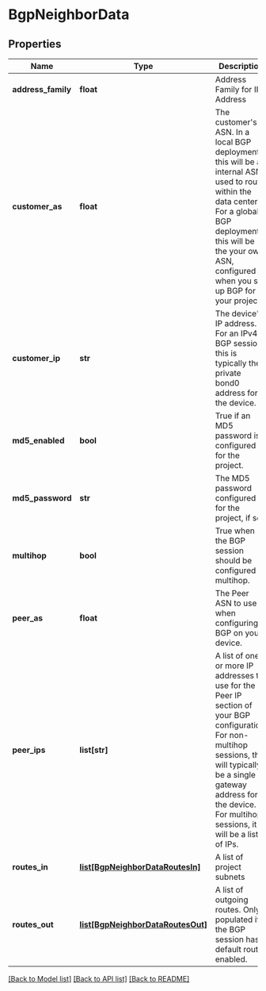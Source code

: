 # BgpNeighborData


## Properties
Name | Type | Description | Notes
------------ | ------------- | ------------- | -------------
**address_family** | **float** | Address Family for IP Address | [optional] 
**customer_as** | **float** | The customer&#39;s ASN. In a local BGP deployment, this will be an internal ASN used to route within the data center. For a global BGP deployment, this will be the your own ASN, configured when you set up BGP for your project. | [optional] 
**customer_ip** | **str** | The device&#39;s IP address. For an IPv4 BGP session, this is typically the private bond0 address for the device. | [optional] 
**md5_enabled** | **bool** | True if an MD5 password is configured for the project. | [optional] 
**md5_password** | **str** | The MD5 password configured for the project, if set. | [optional] 
**multihop** | **bool** | True when the BGP session should be configured as multihop. | [optional] 
**peer_as** | **float** | The Peer ASN to use when configuring BGP on your device. | [optional] 
**peer_ips** | **list[str]** | A list of one or more IP addresses to use for the Peer IP section of your BGP configuration. For non-multihop sessions, this will typically be a single gateway address for the device. For multihop sessions, it will be a list of IPs. | [optional] 
**routes_in** | [**list[BgpNeighborDataRoutesIn]**](BgpNeighborDataRoutesIn.md) | A list of project subnets | [optional] 
**routes_out** | [**list[BgpNeighborDataRoutesOut]**](BgpNeighborDataRoutesOut.md) | A list of outgoing routes. Only populated if the BGP session has default route enabled. | [optional] 

[[Back to Model list]](../README.md#documentation-for-models) [[Back to API list]](../README.md#documentation-for-api-endpoints) [[Back to README]](../README.md)


